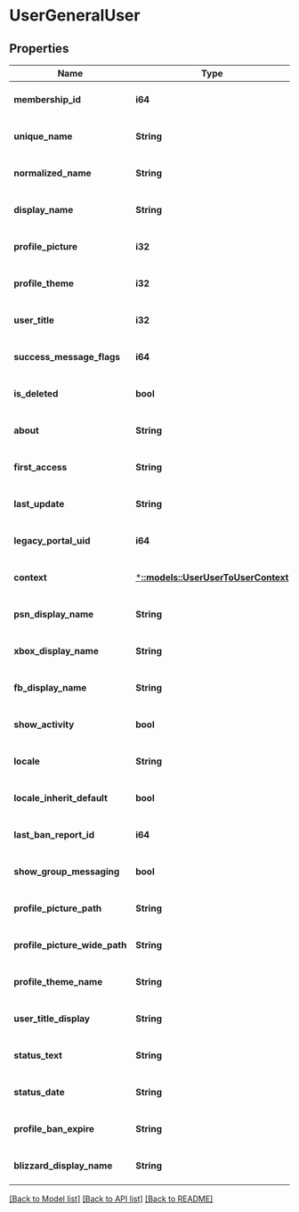 # UserGeneralUser

## Properties
Name | Type | Description | Notes
------------ | ------------- | ------------- | -------------
**membership_id** | **i64** |  | [optional] [default to null]
**unique_name** | **String** |  | [optional] [default to null]
**normalized_name** | **String** |  | [optional] [default to null]
**display_name** | **String** |  | [optional] [default to null]
**profile_picture** | **i32** |  | [optional] [default to null]
**profile_theme** | **i32** |  | [optional] [default to null]
**user_title** | **i32** |  | [optional] [default to null]
**success_message_flags** | **i64** |  | [optional] [default to null]
**is_deleted** | **bool** |  | [optional] [default to null]
**about** | **String** |  | [optional] [default to null]
**first_access** | **String** |  | [optional] [default to null]
**last_update** | **String** |  | [optional] [default to null]
**legacy_portal_uid** | **i64** |  | [optional] [default to null]
**context** | [***::models::UserUserToUserContext**](User.UserToUserContext.md) |  | [optional] [default to null]
**psn_display_name** | **String** |  | [optional] [default to null]
**xbox_display_name** | **String** |  | [optional] [default to null]
**fb_display_name** | **String** |  | [optional] [default to null]
**show_activity** | **bool** |  | [optional] [default to null]
**locale** | **String** |  | [optional] [default to null]
**locale_inherit_default** | **bool** |  | [optional] [default to null]
**last_ban_report_id** | **i64** |  | [optional] [default to null]
**show_group_messaging** | **bool** |  | [optional] [default to null]
**profile_picture_path** | **String** |  | [optional] [default to null]
**profile_picture_wide_path** | **String** |  | [optional] [default to null]
**profile_theme_name** | **String** |  | [optional] [default to null]
**user_title_display** | **String** |  | [optional] [default to null]
**status_text** | **String** |  | [optional] [default to null]
**status_date** | **String** |  | [optional] [default to null]
**profile_ban_expire** | **String** |  | [optional] [default to null]
**blizzard_display_name** | **String** |  | [optional] [default to null]

[[Back to Model list]](../README.md#documentation-for-models) [[Back to API list]](../README.md#documentation-for-api-endpoints) [[Back to README]](../README.md)


